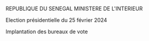 REPUBLIQUE DU SENEGAL MINISTERE DE L'INTERIEUR

Election présidentielle du 25 février 2024

Implantation des bureaux de vote

<!-- PageNumber="20/21" -->
